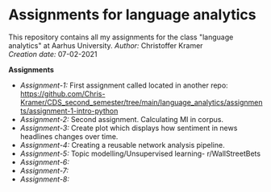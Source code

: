 # Assignments for language analytics
This repository contains all my assignments for the class "language analytics" at Aarhus University.
_Author:_ Christoffer Kramer  
_Creation date:_ 07-02-2021  

__Assignments__

- *Assignment-1:* First assignment called located in another repo: https://github.com/Chris-Kramer/CDS_second_semester/tree/main/language_analytics/assignments/assignment-1-intro-python
- *Assignment-2:* Second assignment. Calculating MI in corpus.
- *Assignment-3:* Create plot which displays how sentiment in news headlines changes over time.  
- *Assignment-4:* Creating a reusable network analysis pipeline.  
- *Assignment-5:* Topic modelling/Unsupervised learning- r/WallStreetBets
- *Assignment-6:*
- *Assignment-7:*
- *Assignment-8:*

